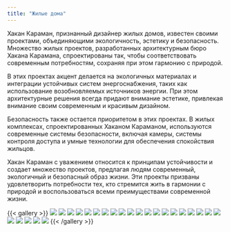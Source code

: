```yaml
---
title: "Жилые дома"
---
```


Хакан Караман, признанный дизайнер жилых домов, известен своими проектами, объединяющими экологичность, эстетику и безопасность. Множество жилых проектов, разработанных архитектурным бюро Хакана Карамана, спроектированы так, чтобы соответствовать современным потребностям, сохраняя при этом гармонию с природой.

В этих проектах акцент делается на экологичных материалах и интеграции устойчивых систем энергоснабжения, таких как использование возобновляемых источников энергии. При этом архитектурные решения всегда придают внимание эстетике, привлекая внимание своим современным и красивым дизайном.

Безопасность также остается приоритетом в этих проектах. В жилых комплексах, спроектированных Хаканом Караманом, используются современные системы безопасности, включая камеры, системы контроля доступа и умные технологии для обеспечения спокойствия жильцов.

Хакан Караман с уважением относится к принципам устойчивости и создает множество проектов, предлагая людям современный, экологичный и безопасный образ жизни. Эти проекты призваны удовлетворить потребности тех, кто стремится жить в гармонии с природой и воспользоваться всеми преимуществами современной жизни.

{{< gallery >}}
<img src="featured.png" class="grid-w50 md:grid-w33 xl:grid-w25" />
<img src="housing_01.jpg" class="grid-w50 md:grid-w33 xl:grid-w25" />
<img src="housing_04.jpg" class="grid-w50 md:grid-w33 xl:grid-w25" />
<img src="housing_05.jpg" class="grid-w50 md:grid-w33 xl:grid-w25" />
<img src="housing_06.png" class="grid-w50 md:grid-w33 xl:grid-w25" />
<img src="housing_07.png" class="grid-w50 md:grid-w33 xl:grid-w25" />
<img src="housing_08.png" class="grid-w50 md:grid-w33 xl:grid-w25" />
<img src="housing_09.png" class="grid-w50 md:grid-w33 xl:grid-w25" />
<img src="housing_10.png" class="grid-w50 md:grid-w33 xl:grid-w25" />
<img src="housing_11.png" class="grid-w50 md:grid-w33 xl:grid-w25" />
<img src="housing_12.png" class="grid-w50 md:grid-w33 xl:grid-w25" />
<img src="housing_13.png" class="grid-w50 md:grid-w33 xl:grid-w25" />
<img src="housing_14.png" class="grid-w50 md:grid-w33 xl:grid-w25" />
<img src="housing_15.png" class="grid-w50 md:grid-w33 xl:grid-w25" />
<img src="housing_16.png" class="grid-w50 md:grid-w33 xl:grid-w25" />
<img src="housing_17.png" class="grid-w50 md:grid-w33 xl:grid-w25" />
<img src="housing_18.png" class="grid-w50 md:grid-w33 xl:grid-w25" />
<img src="housing_19.png" class="grid-w50 md:grid-w33 xl:grid-w25" />
<img src="housing_20.png" class="grid-w50 md:grid-w33 xl:grid-w25" />
<img src="housing_21.png" class="grid-w50 md:grid-w33 xl:grid-w25" />
<img src="housing_22.png" class="grid-w50 md:grid-w33 xl:grid-w25" />
<img src="housing_23.png" class="grid-w50 md:grid-w33 xl:grid-w25" />
<img src="housing_24.png" class="grid-w50 md:grid-w33 xl:grid-w25" />
<img src="housing_25.png" class="grid-w50 md:grid-w33 xl:grid-w25" />
<img src="housing_26.png" class="grid-w50 md:grid-w33 xl:grid-w25" />
{{< /gallery >}}
